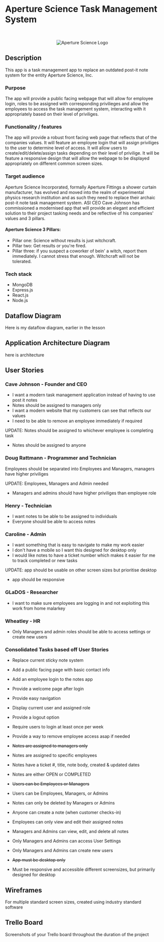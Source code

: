 # Aperture Science Task Management System

<br>

<p align="center">
  <img title="Aperture Science Logo" alt="Aperture Science Logo" src="https://combineoverwiki.net/images/thumb/f/f0/Aperture_Science_grey.svg/250px-Aperture_Science_grey.svg.png">
</p>

## Description

This app is a task management app to replace an outdated post-it note system for the entity Aperture Science, Inc.

### Purpose

The app will provide a public facing webpage that will allow for employee login, roles to be assigned with corresponding privilieges and allow the employees to access the task management system, interacting with it appropriately based on their level of priviliges.

### Functionality / features

The app will provide a robust front facing web page that reflects that of the companies values. It will feature an employee login that will assign priviliges to the user to determine level of access. It will allow users to create/edit/delete/assign tasks depending on their level of privilige. It will be feature a responsive design that will allow the webpage to be displayed appropriately on different common screen sizes.

### Target audience

Aperture Science Incorporated, formally Aperture Fittings a shower curtain manufacturer, has evolved and moved into the realm of experimental physics research institution and as such they need to replace their archaic post-it note task management system. ASI CEO Cave Johnson has commissioned a modernised app that will provide an elegant and efficient solution to their project tasking needs and be reflective of his companies' values and 3 pillars.

#### Aperture Science 3 Pillars:

- Pillar one: Science without results is just witchcraft.
- Pillar two: Get results or you're fired.
- Pillar three: if you suspect a coworker of bein' a witch, report them immediately. I cannot stress that enough. Witchcraft will not be tolerated.

### Tech stack

- MongoDB
- Express.js
- React.js
- Node.js

## Dataflow Diagram

Here is my dataflow diagram, earlier in the lesson

## Application Architecture Diagram

here is architecture

## User Stories

### Cave Johnson - Founder and CEO

- I want a modern task management application instead of having to use post it notes
- Notes should be assigned to managers only
- I want a modern website that my customers can see that reflects our values
- I need to be able to remove an employee immediately if required

UPDATE: Notes should be assigned to whichever employee is completing task

- Notes should be assigned to anyone

### Doug Rattmann - Programmer and Technician

Employees should be separated into Employees and Managers, managers have higher priviliges

UPDATE: Employees, Managers and Admin needed

- Managers and admins should have higher priviliges than employee role

### Henry - Technician

- I want notes to be able to be assigned to individuals
- Everyone should be able to access notes

### Caroline - Admin

- I want something that is easy to navigate to make my work easier
- I don't have a mobile so I want this designed for desktop only
- I would like notes to have a ticket number which makes it easier for me to track completed or new tasks

UPDATE: app should be usable on other screen sizes but prioritise desktop

- app should be responsive

### GLaDOS - Researcher

- I want to make sure employees are logging in and not exploiting this work from home malarkey

### Wheatley - HR

- Only Managers and admin roles should be able to access settings or create new users

### Consolidated Tasks based off User Stories

- Replace current sticky note system
- Add a public facing page with basic contact info
- Add an employee login to the notes app
- Provide a welcome page after login
- Provide easy navigation
- Display current user and assigned role
- Provide a logout option
- Require users to login at least once per week
- Provide a way to remove employee access asap if needed
- ~~Notes are assigned to managers only~~
- Notes are assigned to specific employees
- Notes have a ticket #, title, note body, created & updated dates
- Notes are either OPEN or COMPLETED
- ~~Users can be Employees or Managers~~

- Users can be Employees, Managers, or Admins
- Notes can only be deleted by Managers or Admins
- Anyone can create a note (when customer checks-in)
- Employees can only view and edit their assigned notes  
- Managers and Admins can view, edit, and delete all notes
- Only Managers and Admins can access User Settings
- Only Managers and Admins can create new users
- ~~App must be desktop only~~
- Must be responsive and accessible different screensizes, but primarily designed for desktop

## Wireframes

For multiple standard screen sizes, created using industry standard software

## Trello Board

Screenshots of your Trello board throughout the duration of the project
